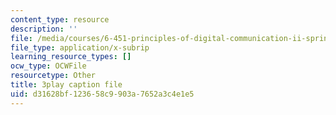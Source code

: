 ```yaml
---
content_type: resource
description: ''
file: /media/courses/6-451-principles-of-digital-communication-ii-spring-2005/d31628bf123658c9903a7652a3c4e1e5_CxgU2Gtg5ro.vtt
file_type: application/x-subrip
learning_resource_types: []
ocw_type: OCWFile
resourcetype: Other
title: 3play caption file
uid: d31628bf-1236-58c9-903a-7652a3c4e1e5
---
```

